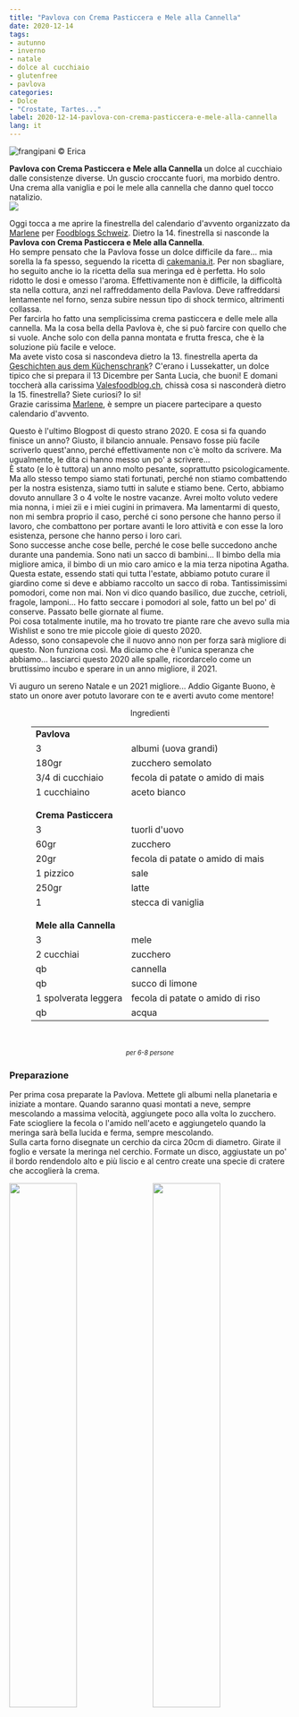 ```yaml
---
title: "Pavlova con Crema Pasticcera e Mele alla Cannella"
date: 2020-12-14
tags:
- autunno
- inverno
- natale
- dolce al cucchiaio
- glutenfree
- pavlova
categories:
- Dolce
- "Crostate, Tartes..."
label: 2020-12-14-pavlova-con-crema-pasticcera-e-mele-alla-cannella
lang: it 
---
```

![](header.jpeg "frangipani © Erica")

**Pavlova con Crema Pasticcera e Mele alla Cannella** un dolce al cucchiaio dalle consistenze diverse. Un guscio croccante fuori, ma morbido dentro. Una crema alla vaniglia e poi le mele alla cannella che danno quel tocco natalizio.
<br />
<a href="https://www.foodblogs-schweiz.ch/foodblogs-schweiz-adventskalender-2020/" target="_blank" rel="noreferrer noopener">
<img src="https://www.foodblogs-schweiz.ch/wp-content/uploads/2020/10/Challenge-Banner-1.png" class="wp-image-452 ignore-gallery-item"></a>

Oggi tocca a me aprire la finestrella del calendario d'avvento organizzato da <a href="https://marlenessweetthings.ch" target="_blank">Marlene</a> per <a href="https://www.foodblogs-schweiz.ch" target="_blank">Foodblogs Schweiz</a>. Dietro la 14. finestrella si nasconde la **Pavlova con Crema Pasticcera e Mele alla Cannella**.
<br />
Ho sempre pensato che la Pavlova fosse un dolce difficile da fare... mia sorella la fa spesso, seguendo la ricetta di <a href="https://www.cakemania.it/ricette/pavlova/" target="_blank">cakemania.it</a>. Per non sbagliare, ho seguito anche io la ricetta della sua meringa ed è perfetta. Ho solo ridotto le dosi e omesso l'aroma. Effettivamente non è difficile, la difficoltà sta nella cottura, anzi nel raffreddamento della Pavlova. Deve raffreddarsi lentamente nel forno, senza subire nessun tipo di shock termico, altrimenti collassa.
<br />
Per farcirla ho fatto una semplicissima crema pasticcera e delle mele alla cannella. Ma la cosa bella della Pavlova è, che si può farcire con quello che si vuole. Anche solo con della panna montata e frutta fresca, che è la soluzione più facile e veloce.
<br />
Ma avete visto cosa si nascondeva dietro la 13. finestrella aperta da <a href="https://www.geschichtenausdemkuechenschrank.ch/2020/12/13/lussekatter-schwedisches-hefegebäck-mit-safran/" target="_blank">Geschichten aus dem Küchenschrank</a>? C'erano i Lussekatter, un dolce tipico che si prepara il 13 Dicembre per Santa Lucia, che buoni! E domani toccherà alla carissima <a href="https://www.valesfoodblog.ch" target="_blank">Valesfoodblog.ch</a>, chissà cosa si nasconderà dietro la 15. finestrella? Siete curiosi? Io sì!
<br />
Grazie carissima <a href="https://marlenessweetthings.ch" target="_blank">Marlene</a>, è sempre un piacere partecipare a questo calendario d'avvento.

Questo è l'ultimo Blogpost di questo strano 2020. E cosa si fa quando finisce un anno? Giusto, il bilancio annuale. Pensavo fosse più facile scriverlo quest'anno, perché effettivamente non c'è molto da scrivere. Ma ugualmente, le dita ci hanno messo un po' a scrivere...
<br />
È stato (e lo è tuttora) un anno molto pesante, soprattutto psicologicamente. Ma allo stesso tempo siamo stati fortunati, perché non stiamo combattendo per la nostra esistenza, siamo tutti in salute e stiamo bene. Certo, abbiamo dovuto annullare 3 o 4 volte le nostre vacanze. Avrei molto voluto vedere mia nonna, i miei zii e i miei cugini in primavera. Ma lamentarmi di questo, non mi sembra proprio il caso, perché ci sono persone che hanno perso il lavoro, che combattono per portare avanti le loro attività e con esse la loro esistenza, persone che hanno perso i loro cari.
<br />
Sono successe anche cose belle, perché le cose belle succedono anche durante una pandemia. Sono nati un sacco di bambini... Il bimbo della mia migliore amica, il bimbo di un mio caro amico e la mia terza nipotina Agatha. Questa estate, essendo stati qui tutta l'estate, abbiamo potuto curare il giardino come si deve e abbiamo raccolto un sacco di roba. Tantissimissimi pomodori, come non mai. Non vi dico quando basilico, due zucche, cetrioli, fragole, lamponi... Ho fatto seccare i pomodori al sole, fatto un bel po' di conserve. Passato belle giornate al fiume.
<br />
Poi cosa totalmente inutile, ma ho trovato tre piante rare che avevo sulla mia Wishlist e sono tre mie piccole gioie di questo 2020.
<br />
Adesso, sono consapevole che il nuovo anno non per forza sarà migliore di questo. Non funziona così. Ma diciamo che è l'unica speranza che abbiamo... lasciarci questo 2020 alle spalle, ricordarcelo come un bruttissimo incubo e sperare in un anno migliore, il 2021.

Vi auguro un sereno Natale e un 2021 migliore... Addio Gigante Buono, è stato un onore aver potuto lavorare con te e averti avuto come mentore! 

<div id="wrapper" style="text-align: center">
  <div id="yourdiv" style="display: inline-block;">
    <div class="ingredients" itemscope itemtype="http://schema.org/Recipe">
      <span itemprop="name" style="display:none;">Pavlova con Crema Pasticcera e Mele alla Cannella</span>
      <span itemprop="recipeCategory" style="display:none;">Dolce</span>
      <img itemprop="image" style="display:none;" class="ignore-gallery-item" src="header.jpeg"/>
      <span itemprop="author" style="display:none;">Erica Raiano</span>
      <span itemprop="description" style="display:none;">Pavlova con Crema Pasticcera e Mele alla Cannella un dolce al cucchiaio dalle consistenze diverse. Un guscio croccante fuori, ma morbido dentro. Una crema alla vaniglia e poi le mele alla cannella che danno quel tocco natalizio.</span>
      <div class="ingredients-title">Ingredienti</div>
      <table>
        <tbody>
          <tr>
            <td colspan="2"><b>Pavlova</b></td>
          </tr>      
          <tr itemprop="recipeIngredient">        
            <td>3</td>
            <td>albumi (uova grandi)</td>
          </tr>
          <tr itemprop="recipeIngredient">
            <td>180gr</td>
            <td>zucchero semolato</td>
          </tr>
          <tr itemprop="recipeIngredient">
            <td>3/4 di cucchiaio</td>
            <td>fecola di patate o amido di mais</td>
          </tr>
          <tr itemprop="recipeIngredient">
            <td>1 cucchiaino</td>
            <td>aceto bianco</td>
          </tr>
          <tr style="height: 15px;"></tr>
          <tr>
            <td colspan="2"><b>Crema Pasticcera</b></td>
          </tr>
          <tr itemprop="recipeIngredient">
            <td>3</td>
            <td>tuorli d'uovo</td>
          </tr>
          <tr itemprop="recipeIngredient">      
            <td>60gr</td>
            <td>zucchero</td>
          </tr>
          <tr itemprop="recipeIngredient">
            <td>20gr</td>
            <td>fecola di patate o amido di mais</td>
          </tr>
          <tr itemprop="recipeIngredient">
            <td>1 pizzico</td>
            <td>sale</td>
          </tr>
          <tr itemprop="recipeIngredient">
            <td>250gr</td>
            <td>latte</td>
          </tr>
          <tr itemprop="recipeIngredient">
            <td>1</td>
            <td>stecca di vaniglia</td>
          </tr>
          <tr style="height: 15px;"></tr>
          <tr>          
            <td colspan="2"><b>Mele alla Cannella</b></td>
          </tr>
          <tr itemprop="recipeIngredient">
            <td>3</td>
            <td>mele</td>
          </tr>
          <tr itemprop="recipeIngredient">
            <td>2 cucchiai</td>
            <td>zucchero</td>
          </tr>
          <tr itemprop="recipeIngredient">
            <td>qb</td>
            <td>cannella</td>
          </tr>
          <tr itemprop="recipeIngredient">
            <td>qb</td>
            <td>succo di limone</td>
          </tr>
          <tr itemprop="recipeIngredient">
            <td>1 spolverata leggera</td>
            <td>fecola di patate o amido di riso</td>
          </tr>
          <tr itemprop="recipeIngredient">
            <td>qb</td>
            <td>acqua</td>
          </tr>
        </tbody>
      </table>
      <br></br>
      <i class="pull-right" style="font-size: 80%;" itemprop="recipeYield">per 6-8 persone</i>
    </div>
  </div>
</div>


<h3>
  <font color="grey">
    <i class="fa fa-cogs"></i>
  </font> Preparazione
</h3>

Per prima cosa preparate la Pavlova. Mettete gli albumi nella planetaria e iniziate a montare. Quando saranno quasi montati a neve, sempre mescolando a massima velocità, aggiungete poco alla volta lo zucchero.
<br />
Fate sciogliere la fecola o l'amido nell'aceto e aggiungetelo quando la meringa sarà bella lucida e ferma, sempre mescolando.
<br />
Sulla carta forno disegnate un cerchio da circa 20cm di diametro. Girate il foglio e versate la meringa nel cerchio. Formate un disco, aggiustate un po' il bordo rendendolo alto e più liscio e al centro create una specie di cratere che accoglierà la crema.
<p>
  <div style="width: 100%; margin-bottom: 0">
    <img style="float: left; width: 49%; margin-right: 1%" src="meringa.jpeg" alt="" title="frangipani © Erica" />
    <img style="float: left; width: 49%; margin-left: 1%" src="teglia.jpeg" alt="" title="frangipani © Erica" />
    <div style="clear: both"></div>
  </div>
</p>

Infornate la Pavlova nel forno preriscaldato a 160°C ventilato, dopo 10min abbassate la temperatura a 150°C e cuocete per altri 40-50min. Non aprite il forno durante la cottura, per nessun motivo. Una volta cotta, fatela raffreddare nel forno leggermente aperto.
![](pavlova.jpeg "frangipani © Erica")

Mentre la Pavlova cuoce, preparate la crema pasticcera. In una coppa mescolate i tuorli con lo zucchero e l'amido o la fecola finché avrete un composto bello liscio. A parte portate quasi a bollore il latte con la stecca di vaniglia precedentemente aperta, poi sempre mescolando, versate il latte bollente nella coppa con i tuorli. Mescolate bene e versate il tutto di nuovo nella pentola e a temperatura moderata e sempre mescolando, cuocete finché si sarà addensata. Versate la crema pasticcera in una coppa, coprite con la pellicola a contatto e fate raffreddare.
![](pasticcera.jpeg "frangipani © Erica")

L'ultima parte sono le mele alla cannella... potete prepararle e farle raffreddare o prepararle all'ultimo momento e servirle come componente calda del dolce... Dunque pelate le mele, eliminate la parte centrale e tagliatele a fettine. Mettetele in un pentolino con lo zucchero, il succo di limone, la cannella (in polvere o la stecca), l'amido o la fecola e un pochino d'acqua. Fate cucinare per qualche minuto a temperatura media, le mele si dovranno ammorbidire leggermente, ma rimanere croccanti e regolatevi con l'acqua, ci dovrà essere un pochettino di salsina...
![](mele.jpeg "frangipani © Erica")

Mettete la Pavlova su di un piatto da portata, distribuite nel cratere la crema pasticcera (prima mescolatela un pochettino per ammorbidirla) e finite con le mele alla cannella... servite e finitela subito!

<p>
  <div style="width: 100%; margin-bottom: 0">
    <img style="float: left; width: 49%; margin-right: 1%" src="risultato1.jpeg" alt="" title="frangipani © Erica" />
    <img style="float: left; width: 49%; margin-left: 1%" src="risultato2.jpeg" alt="" title="frangipani © Erica" />
    <div style="clear: both"></div>
  </div>
</p>

![](risultato3.jpeg "frangipani © Erica")

<p>
  <div style="width: 100%; margin-bottom: 0">
    <img style="float: left; width: 49%; margin-right: 1%" src="risultato4.jpeg" alt="" title="frangipani © Erica" />
    <img style="float: left; width: 49%; margin-left: 1%" src="risultato5.jpeg" alt="" title="frangipani © Erica" />
    <div style="clear: both"></div>
  </div>
</p>

<p>
  <div style="width: 100%; margin-bottom: 0">
    <img style="float: left; width: 49%; margin-right: 1%" src="risultato6.jpeg" alt="" title="frangipani © Erica" />
    <img style="float: left; width: 49%; margin-left: 1%" src="risultato7.jpeg" alt="" title="frangipani © Erica" />
    <div style="clear: both"></div>
  </div>
</p>

![](risultato8.jpeg "frangipani © Erica")

<p>
  <div style="width: 100%; margin-bottom: 0">
    <img style="float: left; width: 49%; margin-right: 1%" src="risultato9.jpeg" alt="" title="frangipani © Erica" />
    <img style="float: left; width: 49%; margin-left: 1%" src="risultato10.jpeg" alt="" title="frangipani © Erica" />
    <div style="clear: both"></div>
  </div>
</p>

<p>
  <div style="width: 100%; margin-bottom: 0">
    <img style="float: left; width: 49%; margin-right: 1%" src="risultato11.jpeg" alt="" title="frangipani © Erica" />
    <img style="float: left; width: 49%; margin-left: 1%" src="risultato12.jpeg" alt="" title="frangipani © Erica" />
    <div style="clear: both"></div>
  </div>
</p>

![](risultato13.jpeg "frangipani © Erica")

<p>
  <div style="width: 100%; margin-bottom: 0">
    <img style="float: left; width: 49%; margin-right: 1%" src="risultato14.jpeg" alt="" title="frangipani © Erica" />
    <img style="float: left; width: 49%; margin-left: 1%" src="risultato15.jpeg" alt="" title="frangipani © Erica" />
    <div style="clear: both"></div>
  </div>
</p>

<h4>Buon appetito
  <font color="red">
    <i class="fa fa-smile-o"></i>
  </font>
</h4>